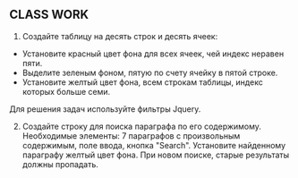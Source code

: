 ﻿## CLASS WORK

1) Создайте таблицу на десять строк и десять ячеек:     

<ul class="list-group">
	<li class="list-group-item">Установите красный цвет фона для всех ячеек, чей индекс неравен пяти.</li>
	<li class="list-group-item">Выделите зеленым фоном, пятую по счету ячейку в пятой строке.</li>
	<li class="list-group-item">Установите желтый цвет фона, всем строкам таблицы, индекс которых больше семи.</li>
</ul>

   Для решения задач используйте фильтры Jquery.

2) Создайте строку для поиска параграфа по его содержимому. Необходимые элементы: 7 параграфов с произвольным содержимым, поле ввода, кнопка "Search". 
 Установите найденному параграфу желтый цвет фона. При новом поиске, старые результаты должны пропадать.